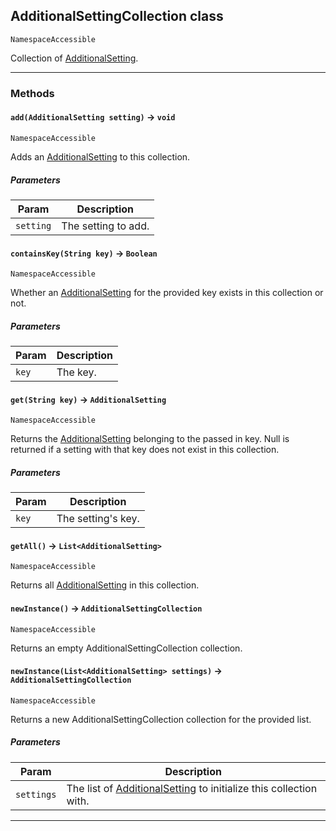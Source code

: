 ## AdditionalSettingCollection class

`NamespaceAccessible`

Collection of [AdditionalSetting](apis/Core/AdditionalSetting.md).

---
### Methods
<!-- panels:start -->
<!-- div:left-panel -->
#### `add(AdditionalSetting setting)` → `void`

`NamespaceAccessible`

Adds an [AdditionalSetting](apis/Core/AdditionalSetting.md) to this collection.

##### Parameters
|Param|Description|
|-----|-----------|
|`setting` |  The setting to add. |

<!-- panels:end -->
<!-- panels:start -->
<!-- div:left-panel -->
#### `containsKey(String key)` → `Boolean`

`NamespaceAccessible`

Whether an [AdditionalSetting](apis/Core/AdditionalSetting.md) for the provided key exists in this collection or not.

##### Parameters
|Param|Description|
|-----|-----------|
|`key` |  The key. |

<!-- panels:end -->
<!-- panels:start -->
<!-- div:left-panel -->
#### `get(String key)` → `AdditionalSetting`

`NamespaceAccessible`

Returns the [AdditionalSetting](apis/Core/AdditionalSetting.md) belonging to the passed in key. Null is returned if a setting with that key does not exist in this collection.

##### Parameters
|Param|Description|
|-----|-----------|
|`key` |  The setting's key. |

<!-- panels:end -->
<!-- panels:start -->
<!-- div:left-panel -->
#### `getAll()` → `List<AdditionalSetting>`

`NamespaceAccessible`

Returns all [AdditionalSetting](apis/Core/AdditionalSetting.md) in this collection.

<!-- panels:end -->
<!-- panels:start -->
<!-- div:left-panel -->
#### `newInstance()` → `AdditionalSettingCollection`

`NamespaceAccessible`

Returns an empty AdditionalSettingCollection collection.

<!-- panels:end -->
<!-- panels:start -->
<!-- div:left-panel -->
#### `newInstance(List<AdditionalSetting> settings)` → `AdditionalSettingCollection`

`NamespaceAccessible`

Returns a new AdditionalSettingCollection collection for the provided list.

##### Parameters
|Param|Description|
|-----|-----------|
|`settings` |  The list of [AdditionalSetting](apis/Core/AdditionalSetting.md) to initialize this collection with. |

<!-- panels:end -->
---
